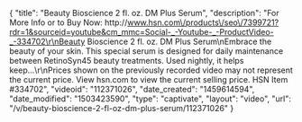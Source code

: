{
    "title": "Beauty Bioscience 2 fl. oz. DM Plus Serum",
    "description": "For More Info or to Buy Now: http:\/\/www.hsn.com\/products\/seo\/7399721?rdr=1&sourceid=youtube&cm_mmc=Social-_-Youtube-_-ProductVideo-_-334702\r\nBeauty Bioscience 2 fl. oz. DM Plus Serum\nEmbrace the beauty of your skin. This special serum is designed for daily maintenance between RetinoSyn45 beauty treatments. Used nightly, it helps keep...\r\nPrices shown on the previously recorded video may not represent the current price.  View hsn.com to view the current selling price. HSN Item #334702",
    "videoid": "112371026",
    "date_created": "1459614594",
    "date_modified": "1503423590",
    "type": "captivate",
    "layout": "video",
    "url": "\/v\/beauty-bioscience-2-fl-oz-dm-plus-serum\/112371026"
}
